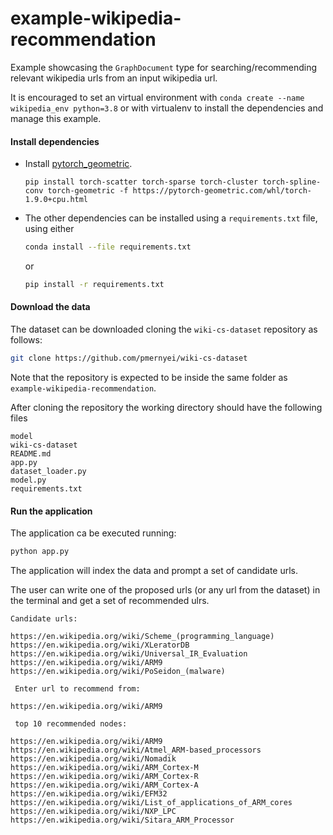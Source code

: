 # example-wikipedia-recommendation

Example showcasing  the `GraphDocument` type for searching/recommending relevant wikipedia urls from an input wikipedia url.

It is encouraged to set an virtual environment with `conda create --name wikipedia_env python=3.8`
or with virtualenv to install the dependencies and manage this example.



#### Install dependencies

- Install [pytorch_geometric](https://pytorch-geometric.readthedocs.io/en/latest/notes/installation.html).

  ```
  pip install torch-scatter torch-sparse torch-cluster torch-spline-conv torch-geometric -f https://pytorch-geometric.com/whl/torch-1.9.0+cpu.html
  ```

- The other dependencies can be installed using a `requirements.txt` file, using either

  ```bash
  conda install --file requirements.txt
  ```

  or 

  ```bash
  pip install -r requirements.txt
  ```

  

  

#### Download the data

The dataset can be downloaded cloning the `wiki-cs-dataset` repository as follows:

```bash
git clone https://github.com/pmernyei/wiki-cs-dataset
```

Note that the  repository is expected to be inside the same folder as `example-wikipedia-recommendation`.

After cloning the repository the working directory should have the following files

```
model			
wiki-cs-dataset
README.md		
app.py			
dataset_loader.py 	
model.py	
requirements.txt  
```



#### Run the application

The application ca be executed running:

``````bash
python app.py 
``````

The application will index the data and prompt a set of candidate urls.

The user can write one of the proposed urls (or any url from the dataset) in the terminal and get a set of recommended ulrs.

```
Candidate urls:

https://en.wikipedia.org/wiki/Scheme_(programming_language)
https://en.wikipedia.org/wiki/XLeratorDB
https://en.wikipedia.org/wiki/Universal_IR_Evaluation
https://en.wikipedia.org/wiki/ARM9
https://en.wikipedia.org/wiki/PoSeidon_(malware)

 Enter url to recommend from:

https://en.wikipedia.org/wiki/ARM9

 top 10 recommended nodes:

https://en.wikipedia.org/wiki/ARM9
https://en.wikipedia.org/wiki/Atmel_ARM-based_processors
https://en.wikipedia.org/wiki/Nomadik
https://en.wikipedia.org/wiki/ARM_Cortex-M
https://en.wikipedia.org/wiki/ARM_Cortex-R
https://en.wikipedia.org/wiki/ARM_Cortex-A
https://en.wikipedia.org/wiki/EFM32
https://en.wikipedia.org/wiki/List_of_applications_of_ARM_cores
https://en.wikipedia.org/wiki/NXP_LPC
https://en.wikipedia.org/wiki/Sitara_ARM_Processor
```



